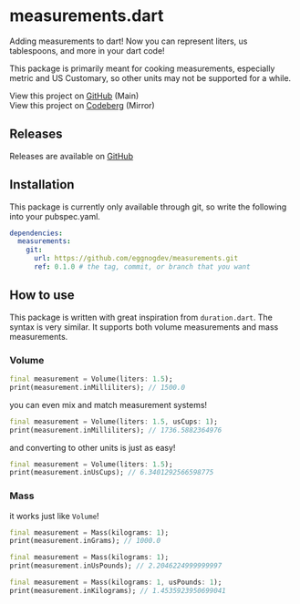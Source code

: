 # measurements.dart

Adding measurements to dart! Now you can represent liters, us tablespoons, and more in your dart code!

This package is primarily meant for cooking measurements, especially metric and US Customary, so other units may not be supported for a while.

View this project on [GitHub](https://github.com/eggnogdev/measurements) (Main) <br>
View this project on [Codeberg](https://codeberg.org/eggnog/measurements) (Mirror)

## Releases

Releases are available on [GitHub](https://github.com/eggnogdev/measurements/releases)

## Installation

This package is currently only available through git, so write the following into your pubspec.yaml.

```yaml
dependencies:
  measurements:
    git:
      url: https://github.com/eggnogdev/measurements.git
      ref: 0.1.0 # the tag, commit, or branch that you want


```

## How to use

This package is written with great inspiration from `duration.dart`. The syntax is very similar. It supports both volume measurements and mass measurements.

### Volume

```dart
final measurement = Volume(liters: 1.5);
print(measurement.inMilliliters); // 1500.0
```

you can even mix and match measurement systems!

```dart
final measurement = Volume(liters: 1.5, usCups: 1);
print(measurement.inMilliliters); // 1736.5882364976
```

and converting to other units is just as easy!

```dart
final measurement = Volume(liters: 1.5);
print(measurement.inUsCups); // 6.3401292566598775
```

### Mass

it works just like `Volume`!

```dart
final measurement = Mass(kilograms: 1);
print(measurement.inGrams); // 1000.0
```

```dart
final measurement = Mass(kilograms: 1);
print(measurement.inUsPounds); // 2.2046224999999997
```

```dart
final measurement = Mass(kilograms: 1, usPounds: 1);
print(measurement.inKilograms); // 1.4535923950699041
```
